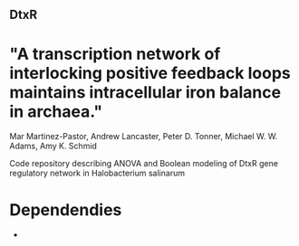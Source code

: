 ## DtxR
# "A transcription network of interlocking positive feedback loops maintains intracellular iron balance in archaea."
Mar Martinez-Pastor, Andrew Lancaster, Peter D. Tonner, Michael W. W. Adams, Amy K. Schmid


Code repository describing ANOVA and Boolean modeling of DtxR gene regulatory network in Halobacterium salinarum

# Dependendies
-

